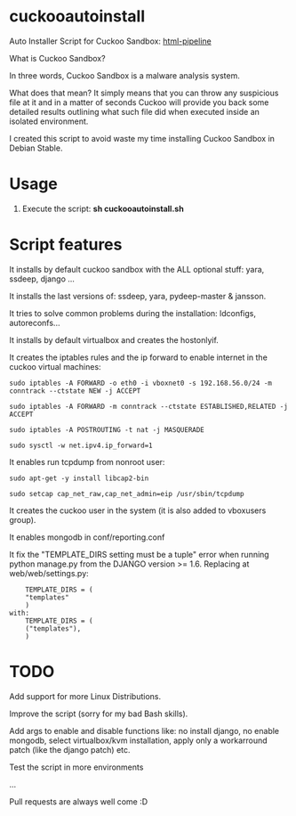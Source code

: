 cuckooautoinstall
=================
Auto Installer Script for Cuckoo Sandbox: [html-pipeline](http://cuckoosandbox.org/)

What is Cuckoo Sandbox?

In three words, Cuckoo Sandbox is a malware analysis system.

What does that mean? It simply means that you can throw any suspicious file at it and in a matter of seconds Cuckoo will provide you back some detailed results outlining what such file did when executed inside an isolated environment.

I created this script to avoid waste my time installing Cuckoo Sandbox in Debian Stable. 

Usage
=================
<ol>
  <li>Execute the script: <strong>sh cuckooautoinstall.sh</strong></li>
</ol>

Script features
=================
It installs by default cuckoo sandbox with the ALL optional stuff: yara, ssdeep, django ...

It installs the last versions of: ssdeep, yara, pydeep-master & jansson.

It tries to solve common problems during the installation: ldconfigs, autoreconfs...

It installs by default virtualbox and creates the hostonlyif.

It creates the iptables rules and the ip forward to enable internet in the cuckoo virtual machines:

    sudo iptables -A FORWARD -o eth0 -i vboxnet0 -s 192.168.56.0/24 -m conntrack --ctstate NEW -j ACCEPT
    
    sudo iptables -A FORWARD -m conntrack --ctstate ESTABLISHED,RELATED -j ACCEPT
    
    sudo iptables -A POSTROUTING -t nat -j MASQUERADE
    
    sudo sysctl -w net.ipv4.ip_forward=1
    
It enables run tcpdump from nonroot user:

    sudo apt-get -y install libcap2-bin
    
    sudo setcap cap_net_raw,cap_net_admin=eip /usr/sbin/tcpdump

It creates the cuckoo user in the system (it is also added to vboxusers group).

It enables mongodb in conf/reporting.conf 

It fix the "TEMPLATE_DIRS setting must be a tuple" error when running python manage.py from the DJANGO version >= 1.6. Replacing at web/web/settings.py:

        TEMPLATE_DIRS = (
        "templates"
        )
    with:
        TEMPLATE_DIRS = (
        ("templates"),
        )


TODO
=================
Add support for more Linux Distributions.

Improve the script (sorry for my bad Bash skills).

Add args to enable and disable functions like: no install django, no enable mongodb, select virtualbox/kvm installation, apply only a workarround patch (like the django patch) etc.

Test the script in more environments

...

Pull requests are always well come :D
